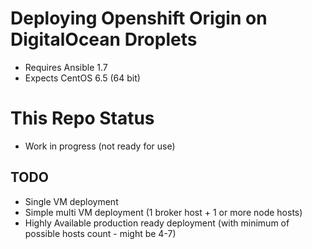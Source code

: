 # Deploying Openshift Origin on DigitalOcean Droplets
- Requires Ansible 1.7
- Expects CentOS 6.5 (64 bit)

# This Repo Status
- Work in progress (not ready for use)

## TODO
- Single VM deployment
- Simple multi VM deployment (1 broker host + 1 or more node hosts)
- Highly Available production ready deployment (with minimum of possible hosts count - might be 4-7)